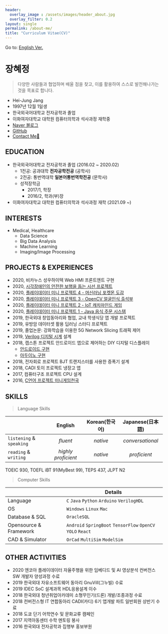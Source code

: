 ```yaml
---
header:
  overlay_image : /assets/images/header_about.jpg
  overlay_filter: 0.2
layout: single
permalink: /about-me/
title: "Curriculum Vitae(CV)"
---
```


Go to: [English Ver.](https://hei-jung.github.io/about/)

# 장혜정

> 다양한 사람들과 협업하며 배울 점을 찾고, 이를 활용하여 스스로 발전해나가는 것을 목표로 합니다.

- Hei-Jung Jang
- 1997년 12월 1일생
- 한국외국어대학교 전자공학과 졸업
- 이화여자대학교 대학원 컴퓨터의학과 석사과정 재학중
- [Naver 블로그](https://blog.naver.com/wkdgpwjd007)
- [GitHub](https://github.com/hei-jung)
- [Contact Me📩](mailto:heijung.jang@ewhain.net)

## EDUCATION

- 한국외국어대학교 전자공학과 졸업 (2016.02 ~ 2020.02)
  - 1전공: 공과대학 **전자공학전공** (공학사)
  - 2전공: 통번역대학 **일본어통번역학전공** (문학사)
  - 성적장학금
    - 2017/1, 학장
	- 2016/2, 학과(부)장
- 이화여자대학교 대학원 컴퓨터의학과 석사과정 재학 (2021.09 ~)

## INTERESTS

- Medical, Healthcare
  - Data Science
  - Big Data Analysis
  - Machine Learning
  - Imaging/Image Processing

## PROJECTS & EXPERIENCES

- 2020, 비카누스 성우하이텍 Web HMI 프론트엔트 구현
- 2020, [시각장애인의 안전한 보행을 돕는 시선 프로젝트](https://github.com/hei-jung/Seesun)
- 2020, [플레이데이터 미니 프로젝트 4 - 머신러닝 포켓몬 도감](https://github.com/hei-jung/PokeDex)
- 2020, [플레이데이터 미니 프로젝트 3 - OpenCV 얼굴인식 출석부](https://github.com/hei-jung/MiniProject_OpenCV)
- 2020, [플레이데이터 미니 프로젝트 2 - IoT 캐치마인드 게임](https://github.com/hei-jung/catchmind_game)
- 2020, [플레이데이터 미니 프로젝트 1 - Java 음식 주문 시스템](https://github.com/hei-jung/myDbApp)
- 2019, 한국외대 창업동아리와 협업, 교내 학생식당 앱 개발 프로젝트
- 2019, 유방암 데이터셋 활용 딥러닝 스터디 프로젝트
- 2019, 졸업논문: 강화학습을 이용한 5G Network Slicing 트래픽 제어
- 2019, [Verilog 디지털 시계](https://github.com/hei-jung/digitalClockHDL) 설계
- 2018, 캡스톤 프로젝트 안드로이드 앱으로 제어하는 DIY 디지털 디스플레이
  - [안드로이드 구현](https://github.com/hei-jung/LedControl)
  - [아두이노 구현](https://github.com/hei-jung/LedControl_arduino)
- 2018, 전자회로 프로젝트 BJT 트랜지스터를 사용한 증폭기 설계
- 2018, CADI 토이 프로젝트 냉장고 앱
- 2017, 컴퓨터구조 프로젝트 CPU 설계
- 2016, [C언어 프로젝트 미니게임천국](https://github.com/hei-jung/teamproject_heaven)

## SKILLS

> Language Skills

||English|Korean(한국어)|Japanese(日本語)|
|:---|:---:|:---:|:---:|
|`listening` & `speaking`|*fluent*|*native*|*conversational*|
|`reading` & `writing`|*highly proficient*|*native*|*proficient*|

TOEIC 930, TOEFL iBT 91(MyBest 99), TEPS 437, JLPT N2

> Computer Skills

||Details|
|---|---|
|Language|`C` `Java` `Python` `Arduino` `VerilogHDL`|
|OS|`Windows` `Linux` `Mac`|
|Database & SQL|`OracleSQL`|
|Opensource & Framework|`Android` `SpringBoot` `TensorFlow` `OpenCV` `YOLO` `React`|
|CAD & Simulator|`OrCad` `MultiSim` `ModelSim`|

## OTHER ACTIVITIES

- 2020 엔코아 플레이데이터 자율주행을 위한 임베디드 및 AI 영상분석 컨버전스 SW 개발자 양성과정 수료
- 2019 한국외대 자유소프트웨어 동아리 GnuVill(그누빌) 수료
- 2019 IDEC SoC 설계과목 HDL응용설계 이수
- 2018 한국외대 청년취업아카데미 소형무인기(드론) 개발/조종과정 수료
- 2018 컨버전스형 IT 연합동아리 CADI(카디) 6기 앱개발 파트 일반회원 상반기 수료
- 2018 도쿄 단기 어학연수 및 문화교류 캠페인
- 2017 지역아동센터 수학 멘토링 봉사
- 2016 한국외대 전자공학과 집행부 홍보부원
